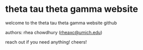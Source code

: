 # theta tau theta gamma website
welcome to the theta tau theta gamma website github

authors: rhea chowdhury (rheaxc@umich.edu)

reach out if you need anything! cheers!
